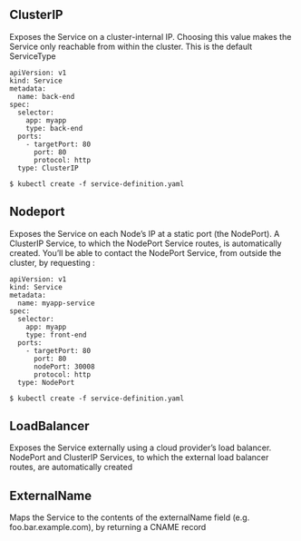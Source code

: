 ## ClusterIP
Exposes the Service on a cluster-internal IP. Choosing this value makes the Service only reachable from within the cluster. This is the default ServiceType
```
apiVersion: v1
kind: Service
metadata:
  name: back-end
spec:
  selector:
    app: myapp
    type: back-end
  ports:
    - targetPort: 80
      port: 80
      protocol: http
  type: ClusterIP
```
`$ kubectl create -f service-definition.yaml`

## Nodeport
 Exposes the Service on each Node’s IP at a static port (the NodePort). A ClusterIP Service, to which the NodePort Service routes, is automatically created. You’ll be able to contact the NodePort Service, from outside the cluster, by requesting <NodeIP>:<NodePort>
```
apiVersion: v1
kind: Service
metadata:
  name: myapp-service
spec:
  selector:
    app: myapp
    type: front-end
  ports:
    - targetPort: 80
      port: 80
      nodePort: 30008
      protocol: http
  type: NodePort
```
`$ kubectl create -f service-definition.yaml`

## LoadBalancer
Exposes the Service externally using a cloud provider’s load balancer. NodePort and ClusterIP Services, to which the external load balancer routes, are automatically created

## ExternalName
 Maps the Service to the contents of the externalName field (e.g. foo.bar.example.com), by returning a CNAME record